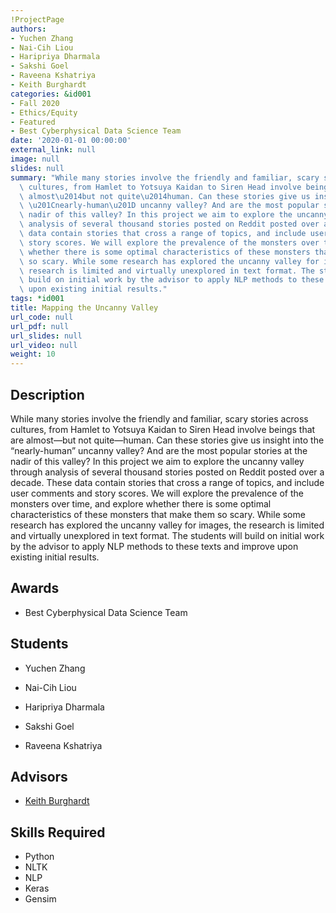 ```yaml
---
!ProjectPage
authors:
- Yuchen Zhang
- Nai-Cih Liou
- Haripriya Dharmala
- Sakshi Goel
- Raveena Kshatriya
- Keith Burghardt
categories: &id001
- Fall 2020
- Ethics/Equity
- Featured
- Best Cyberphysical Data Science Team
date: '2020-01-01 00:00:00'
external_link: null
image: null
slides: null
summary: "While many stories involve the friendly and familiar, scary stories across\
  \ cultures, from Hamlet to Yotsuya Kaidan to Siren Head involve beings that are\
  \ almost\u2014but not quite\u2014human. Can these stories give us insight into the\
  \ \u201Cnearly-human\u201D uncanny valley? And are the most popular stories at the\
  \ nadir of this valley? In this project we aim to explore the uncanny valley through\
  \ analysis of several thousand stories posted on Reddit posted over a decade. These\
  \ data contain stories that cross a range of topics, and include user comments and\
  \ story scores. We will explore the prevalence of the monsters over time, and explore\
  \ whether there is some optimal characteristics of these monsters that make them\
  \ so scary. While some research has explored the uncanny valley for images, the\
  \ research is limited and virtually unexplored in text format. The students will\
  \ build on initial work by the advisor to apply NLP methods to these texts and improve\
  \ upon existing initial results."
tags: *id001
title: Mapping the Uncanny Valley
url_code: null
url_pdf: null
url_slides: null
url_video: null
weight: 10
---
```

## Description

While many stories involve the friendly and familiar, scary stories across cultures, from Hamlet to Yotsuya Kaidan to Siren Head involve beings that are almost—but not quite—human. Can these stories give us insight into the “nearly-human” uncanny valley? And are the most popular stories at the nadir of this valley? In this project we aim to explore the uncanny valley through analysis of several thousand stories posted on Reddit posted over a decade. These data contain stories that cross a range of topics, and include user comments and story scores. We will explore the prevalence of the monsters over time, and explore whether there is some optimal characteristics of these monsters that make them so scary. While some research has explored the uncanny valley for images, the research is limited and virtually unexplored in text format. The students will build on initial work by the advisor to apply NLP methods to these texts and improve upon existing initial results.



## Awards
* Best Cyberphysical Data Science Team





## Students

* Yuchen Zhang

* Nai-Cih Liou

* Haripriya Dharmala

* Sakshi Goel

* Raveena Kshatriya

## Advisors

* [Keith Burghardt](../../../author/keith-burghardt)

## Skills Required


* Python
* NLTK
* NLP
* Keras
* Gensim